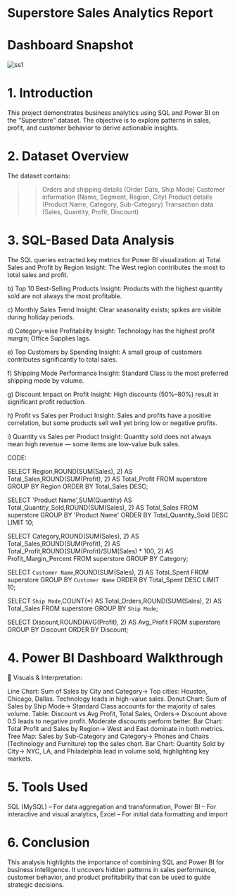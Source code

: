 # Superstore Sales Analytics Report

 # Dashboard Snapshot


![ss1](https://github.com/user-attachments/assets/60bc13f9-4629-4627-808a-4f009557a14d)



# 1. Introduction

This project demonstrates business analytics using SQL and Power BI on the "Superstore" dataset. The objective is to explore patterns in sales,
 profit, and customer behavior to derive actionable insights.

# 2. Dataset Overview

The dataset contains:
   >>Orders and shipping details (Order Date, Ship Mode)
   >>Customer information (Name, Segment, Region, City)
   >>Product details (Product Name, Category, Sub-Category)
   >>Transaction data (Sales, Quantity, Profit, Discount)

# 3. SQL-Based Data Analysis

The SQL queries extracted key metrics for Power BI visualization:
a) Total Sales and Profit by Region
Insight: The West region contributes the most to total sales and profit.

b) Top 10 Best-Selling Products
Insight: Products with the highest quantity sold are not always the most profitable.

c) Monthly Sales Trend
Insight: Clear seasonality exists; spikes are visible during holiday periods.

d) Category-wise Profitability
Insight: Technology has the highest profit margin; Office Supplies lags.

e) Top Customers by Spending
Insight: A small group of customers contributes significantly to total sales.

f) Shipping Mode Performance
Insight: Standard Class is the most preferred shipping mode by volume.

g) Discount Impact on Profit
Insight: High discounts (50%–80%) result in significant profit reduction.

h) Profit vs Sales per Product
Insight: Sales and profits have a positive correlation, but some products sell well yet bring low or negative profits.

i) Quantity vs Sales per Product
Insight: Quantity sold does not always mean high revenue — some items are low-value bulk sales.

CODE:

SELECT Region,ROUND(SUM(Sales), 2) AS Total_Sales,ROUND(SUM(Profit), 2) AS Total_Profit FROM superstore GROUP BY Region ORDER BY Total_Sales DESC;

SELECT 'Product Name',SUM(Quantity) AS Total_Quantity_Sold,ROUND(SUM(Sales), 2) AS Total_Sales FROM superstore GROUP BY 'Product Name' ORDER BY Total_Quantity_Sold DESC LIMIT 10;

SELECT Category,ROUND(SUM(Sales), 2) AS Total_Sales,ROUND(SUM(Profit), 2) AS Total_Profit,ROUND(SUM(Profit)/SUM(Sales) * 100, 2) AS Profit_Margin_Percent FROM superstore GROUP BY Category;

SELECT `Customer Name`,ROUND(SUM(Sales), 2) AS Total_Spent FROM superstore GROUP BY `Customer Name` ORDER BY Total_Spent DESC LIMIT 10;

SELECT `Ship Mode`,COUNT(*) AS Total_Orders,ROUND(SUM(Sales), 2) AS Total_Sales FROM superstore GROUP BY `Ship Mode`;

SELECT Discount,ROUND(AVG(Profit), 2) AS Avg_Profit FROM superstore GROUP BY Discount ORDER BY Discount;

# 4. Power BI Dashboard Walkthrough

🔷 Visuals & Interpretation:

Line Chart: Sum of Sales by City and Category→ Top cities: Houston, Chicago, Dallas. Technology leads in high-value sales.
Donut Chart: Sum of Sales by Ship Mode→ Standard Class accounts for the majority of sales volume.
Table: Discount vs Avg Profit, Total Sales, Orders→ Discount above 0.5 leads to negative profit. Moderate discounts perform better.
Bar Chart: Total Profit and Sales by Region→ West and East dominate in both metrics.
Tree Map: Sales by Sub-Category and Category→ Phones and Chairs (Technology and Furniture) top the sales chart.
Bar Chart: Quantity Sold by City→ NYC, LA, and Philadelphia lead in volume sold, highlighting key markets.

# 5. Tools Used

SQL (MySQL) – For data aggregation and transformation, 
Power BI – For interactive and visual analytics, 
Excel – For initial data formatting and import


# 6. Conclusion

This analysis highlights the importance of combining SQL and Power BI for business intelligence. It uncovers hidden patterns in sales performance, customer behavior, and product profitability that can be used to guide strategic decisions.



